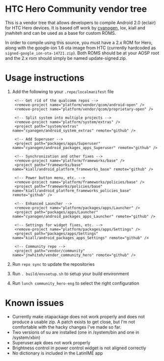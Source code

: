 # HTC Hero Community vendor tree

This is a vendor tree that allows developers to compile Android 2.0 (eclair)
for HTC Hero devices.  It is based off work by [cyanogen][1], lox, kiall and
jnwhiteh and can be used as a base for custom ROMS.

In order to compile using this source, you must have a 2.x ROM for Hero, along
with the google-ion 1.6 ota image from HTC (currently hardcoded as
`signed-google_ion-ota-14721.zip`).  Both ROMS should be at your AOSP root and
the 2.x rom should simply be named update-signed.zip.

# Usage instructions

1. Add the following to your `.repo/localmanifest` file

    <?xml version="1.0" encoding="UTF-8"?>
    
    <manifest>
        <remote name="github" fetch="git://github.com/" />
    
    	<!-- Get rid of the qualcomm repos -->
        <remove-project name="platform/vendor/qcom/android-open" />
        <remove-project name="platform/vendor/qcom/proprietary-open" />
    
    	<!-- Split system into multiple projects -->
    	<remove-project name="platform/system/extras" />
    	<project path="system/extras" name="cyanogen/android_system_extras" remote="github" />
    
    	<!-- Add Superuser -->
        <project path="packages/apps/Superuser" name="cyanogen/android_packages_apps_Superuser" remote="github" />
    
    	<!-- Synchronization and other fixes -->
    	<remove-project name="platform/frameworks/base" />
    	<project path="frameworks/base" name="kiall/android_platform_frameworks_base" remote="github" />
    
    	<!-- Power button menu, etc. -->
    	<remove-project name="platform/frameworks/policies/base" />
    	<project path="frameworks/policies/base" name="kiall/android_platform_frameworks_policies_base" remote="github" />
    
    	<!-- Enhanced Launcher -->
    	<remove-project name="platform/packages/apps/Launcher" />
    	<project path="packages/apps/Launcher" name="cyanogen/android_packages_apps_Launcher" remote="github" />
    
    	<!-- Settings for widget fixes, etc. -->
    	<remove-project name="platform/packages/apps/Settings" />
    	<project path="packages/apps/Settings" name="kiall/android_packages_apps_Settings" remote="github" />
    
    	<!-- Community repo -->
    	<project path="vendor/community" name="jnwhiteh/vendor_community_hero" remote="github" />
    </manifest>

2. Run `repo sync` to update the repositories

3. Run `. build/envsetup.sh` to setup your build environment

4. Run `lunch community_hero-eng` to select the right configuration

# Known issues

  * Currently make otapackage does not work properly and does not produce a usable zip.  A patch exists to get close, but I'm not comfortable with the hacky changes I've made so far.
  * Two versions of su are installed (one in /system/bin and one in /system/xbin)
  * Superuser.apk does not work properly
  * Brightness control in power control widget is not aligned correctly 
  * No dictionary is included in the LatinIME app


[1]: http://github.com/cyanogen
